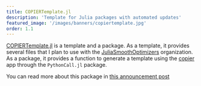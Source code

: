 ```yaml
---
title: COPIERTemplate.jl
description: 'Template for Julia packages with automated updates'
featured_image: '/images/banners/copiertemplate.jpg'
order: 1.1
---
```


[COPIERTemplate.jl](https://github.com/abelsiqueira/COPIERTemplate.jl) is a template and a package.
As a template, it provides several files that I plan to use with the [JuliaSmoothOptimizers](https://jso.dev) organization.
As a package, it provides a function to generate a template using the [copier](https://copier.readthedocs.io/en/stable/) app through the `PythonCall.jl` package.

You can read more about this package in [this announcement post](/blog/2023-10-07-copiertemplate)
